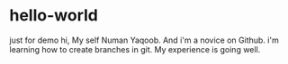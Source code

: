 # hello-world
just for demo
hi,
My self Numan Yaqoob. And i'm a novice on Github.
i'm learning how to create branches in git.
My experience is going well.
